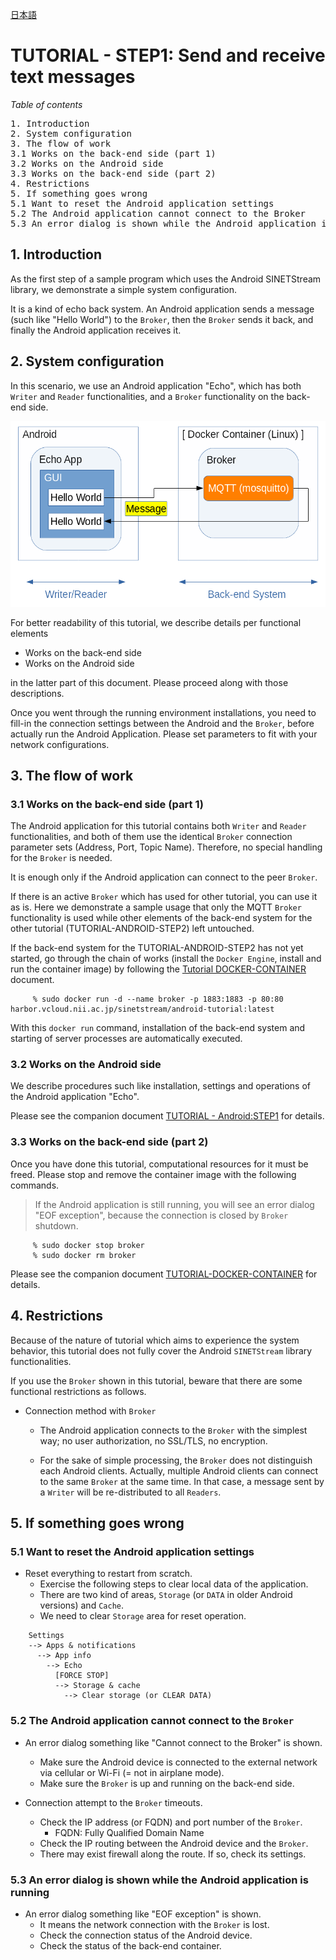 <!--
Copyright (C) 2020-2021 National Institute of Informatics

Licensed to the Apache Software Foundation (ASF) under one
or more contributor license agreements.  See the NOTICE file
distributed with this work for additional information
regarding copyright ownership.  The ASF licenses this file
to you under the Apache License, Version 2.0 (the
"License"); you may not use this file except in compliance
with the License.  You may obtain a copy of the License at

  http://www.apache.org/licenses/LICENSE-2.0

Unless required by applicable law or agreed to in writing,
software distributed under the License is distributed on an
"AS IS" BASIS, WITHOUT WARRANTIES OR CONDITIONS OF ANY
KIND, either express or implied.  See the License for the
specific language governing permissions and limitations
under the License.
-->

[日本語](TUTORIAL-android-step1-overview.md)

# TUTORIAL - STEP1: Send and receive text messages

<em>Table of contents</em>
<pre>
1. Introduction
2. System configuration
3. The flow of work
3.1 Works on the back-end side (part 1)
3.2 Works on the Android side
3.3 Works on the back-end side (part 2)
4. Restrictions
5. If something goes wrong
5.1 Want to reset the Android application settings
5.2 The Android application cannot connect to the Broker
5.3 An error dialog is shown while the Android application is running
</pre>


## 1. Introduction

As the first step of a sample program which uses the Android
SINETStream library, we demonstrate a simple system configuration.

It is a kind of echo back system. An Android application sends a
message (such like "Hello World") to the `Broker`,
then the `Broker` sends it back, and finally the Android application
receives it.


## 2. System configuration

In this scenario, we use an Android application "Echo", which has
both `Writer` and `Reader` functionalities, and a `Broker`
functionality on the back-end side.

![System model](images/step1/system_model.png)

For better readability of this tutorial, we describe details per
functional elements

* Works on the back-end side
* Works on the Android side

in the latter part of this document.
Please proceed along with those descriptions.

Once you went through the running environment installations,
you need to fill-in the connection settings between the Android and
the `Broker`, before actually run the Android Application.
Please set parameters to fit with your network configurations.


## 3. The flow of work
### 3.1 Works on the back-end side (part 1)

The Android application for this tutorial contains both `Writer`
and `Reader` functionalities, and both of them use the identical
`Broker` connection parameter sets (Address, Port, Topic Name).
Therefore, no special handling for the `Broker` is needed.

It is enough only if the Android application can connect to the
peer `Broker`.

If there is an active `Broker` which has used for other tutorial,
you can use it as is.
Here we demonstrate a sample usage that only the MQTT `Broker`
functionality is used while other elements of the back-end system
for the other tutorial (TUTORIAL-ANDROID-STEP2) left untouched.

If the back-end system for the TUTORIAL-ANDROID-STEP2 has not yet
started, go through the chain of works (install the `Docker Engine`,
install and run the container image) by following the
[Tutorial DOCKER-CONTAINER](sinetstreamhelper-tutorial-container/TUTORIAL-docker-container.en.md)
document.

```console
     % sudo docker run -d --name broker -p 1883:1883 -p 80:80 harbor.vcloud.nii.ac.jp/sinetstream/android-tutorial:latest
```

With this `docker run` command, installation of the back-end system
and starting of server processes are automatically executed.


### 3.2 Works on the Android side

We describe procedures such like installation, settings and operations
of the Android application "Echo".

Please see the companion document
[TUTORIAL - Android:STEP1](TUTORIAL-android-step1.en.md)
for details.


### 3.3 Works on the back-end side (part 2)

Once you have done this tutorial, computational resources for it
must be freed.
Please stop and remove the container image with the following commands.

> If the Android application is still running, you will see an error
> dialog "EOF exception", because the connection is closed by `Broker`
> shutdown.

```console
     % sudo docker stop broker
     % sudo docker rm broker
```

Please see the companion document
[TUTORIAL-DOCKER-CONTAINER](sinetstreamhelper-tutorial-container/TUTORIAL-docker-container.en.md)
for details.


## 4. Restrictions

Because of the nature of tutorial which aims to experience
the system behavior, this tutorial does not fully cover the
Android `SINETStream` library functionalities.

If you use the `Broker` shown in this tutorial, beware that
there are some functional restrictions as follows.

* Connection method with `Broker`
    * The Android application connects to the `Broker` with the
simplest way; no user authorization, no SSL/TLS, no encryption.

    * For the sake of simple processing, the `Broker` does not
distinguish each Android clients. Actually, multiple Android clients
can connect to the same `Broker` at the same time.
In that case, a message sent by a `Writer` will be re-distributed
to all `Readers`.


## 5. If something goes wrong
### 5.1 Want to reset the Android application settings

* Reset everything to restart from scratch.
    * Exercise the following steps to clear local data of the application.
    * There are two kind of areas, `Storage` (or `DATA` in older
Android versions) and `Cache`.
    * We need to clear `Storage` area for reset operation.

```
    Settings
    --> Apps & notifications
      --> App info
        --> Echo
          [FORCE STOP]
          --> Storage & cache
            --> Clear storage (or CLEAR DATA)
```

### 5.2 The Android application cannot connect to the `Broker`

* An error dialog something like "Cannot connect to the Broker" is shown.
    * Make sure the Android device is connected to the external network
      via cellular or Wi-Fi (= not in airplane mode).
    * Make sure the `Broker` is up and running on the back-end side.

* Connection attempt to the `Broker` timeouts.
    * Check the IP address (or FQDN) and port number of the `Broker`.
        * FQDN: Fully Qualified Domain Name
    * Check the IP routing between the Android device and the `Broker`.
    * There may exist firewall along the route. If so, check its settings.


### 5.3 An error dialog is shown while the Android application is running

* An error dialog something like "EOF exception" is shown.
    * It means the network connection with the `Broker` is lost.
    * Check the connection status of the Android device.
    * Check the status of the back-end container.

